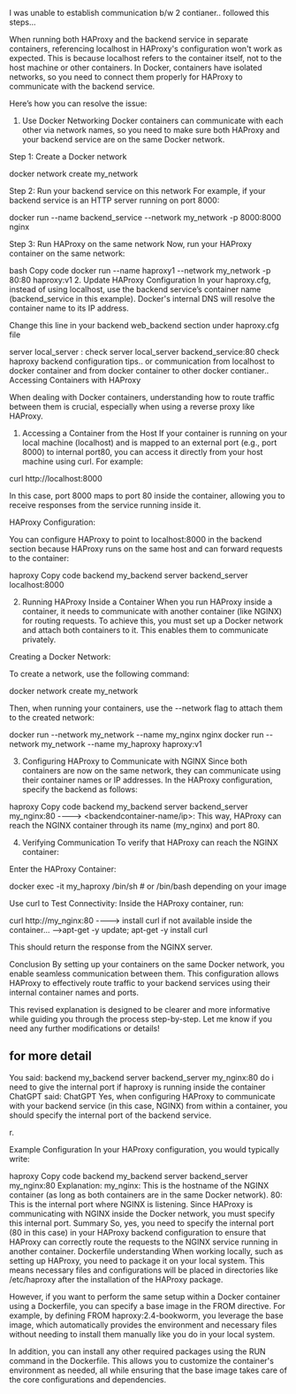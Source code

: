 I was unable to establish communication b/w 2 contianer..
followed this steps...

When running both HAProxy and the backend service in separate containers, referencing localhost in HAProxy's configuration won't work as expected. This is because localhost refers to the container itself, not to the host machine or other containers. In Docker, containers have isolated networks, so you need to connect them properly for HAProxy to communicate with the backend service.

Here’s how you can resolve the issue:

1. Use Docker Networking
Docker containers can communicate with each other via network names, so you need to make sure both HAProxy and your backend service are on the same Docker network.

Step 1: Create a Docker network

docker network create my_network

Step 2: Run your backend service on this network
For example, if your backend service is an HTTP server running on port 8000:


docker run --name backend_service --network my_network -p 8000:8000 nginx

Step 3: Run HAProxy on the same network
Now, run your HAProxy container on the same network:

bash
Copy code
docker run --name haproxy1 --network my_network -p 80:80 haproxy:v1
2. Update HAProxy Configuration
In your haproxy.cfg, instead of using localhost, use the backend service’s container name (backend_service in this example). Docker's internal DNS will resolve the container name to its IP address.

Change this line in your backend web_backend section under haproxy.cfg file

server local_server <backend container name or ip>:<backend contianer internel port> check
server local_server backend_service:80 check
haproxy backend configuration tips.. or communication from localhost to docker container and from docker container to other docker contianer..
  Accessing Containers with HAProxy

  When dealing with Docker containers, understanding how to route traffic between them is crucial, especially when using a reverse proxy like HAProxy.
  
  1. Accessing a Container from the Host
  If your container is running on your local machine (localhost) and is mapped to an external port (e.g., port 8000) to internal port80, you can access it directly from your host machine using curl. For example:
  
  curl http://localhost:8000
  
  In this case, port 8000 maps to port 80 inside the container, allowing you to receive responses from the service running inside it.
  
  HAProxy Configuration:
  
  You can configure HAProxy to point to localhost:8000 in the backend section because HAProxy runs on the same host and can forward requests to the container:
  
  haproxy
  Copy code
  backend my_backend
      server backend_server localhost:8000
 
   2. Running HAProxy Inside a Container
  When you run HAProxy inside a container, it needs to communicate with another container (like NGINX) for routing requests. To achieve this, you must set up a Docker network and attach both containers to it. This enables them to communicate privately.
  
  Creating a Docker Network:
  
  To create a network, use the following command:

  docker network create my_network
  
  Then, when running your containers, use the --network flag to attach them to the created network:

  docker run --network my_network --name my_nginx nginx
  docker run --network my_network --name my_haproxy haproxy:v1
 
  3. Configuring HAProxy to Communicate with NGINX
  Since both containers are now on the same network, they can communicate using their container names or IP addresses. In the HAProxy configuration, specify the backend as follows:
  
  haproxy
  Copy code
  backend my_backend
      server backend_server my_nginx:80    ----> <backendcontainer-name/ip>:<internalport>
  This way, HAProxy can reach the NGINX container through its name (my_nginx) and port 80.
  
  4. Verifying Communication
  To verify that HAProxy can reach the NGINX container:
  
  Enter the HAProxy Container:

  docker exec -it my_haproxy /bin/sh  # or /bin/bash depending on your image
  
  Use curl to Test Connectivity: Inside the HAProxy container, run:

  curl http://my_nginx:80           ----> install curl if not available inside the container... -->apt-get -y update; apt-get -y install curl
  
  This should return the response from the NGINX server.
  
  Conclusion
  By setting up your containers on the same Docker network, you enable seamless communication between them. This configuration allows HAProxy to effectively route traffic to your backend services using their internal container names and ports.
  
  This revised explanation is designed to be clearer and more informative while guiding you through the process step-by-step. Let me know if you need any further modifications or details!
  
for more detail
---------------  
  
  You said:
  backend my_backend
      server backend_server my_nginx:80
  do i need to give the internal port if haproxy is running inside the container
  ChatGPT said:
  ChatGPT
  Yes, when configuring HAProxy to communicate with your backend service (in this case, NGINX) from within a container, you should specify the internal port of the backend service.
  
  r.
  
  Example Configuration
  In your HAProxy configuration, you would typically write:
  
  haproxy
  Copy code
  backend my_backend
      server backend_server my_nginx:80
  Explanation:
  my_nginx: This is the hostname of the NGINX container (as long as both containers are in the same Docker network).
  80: This is the internal port where NGINX is listening. Since HAProxy is communicating with NGINX inside the Docker network, you must specify this internal port.
  Summary
  So, yes, you need to specify the internal port (80 in this case) in your HAProxy backend configuration to ensure that HAProxy can correctly route the requests to the NGINX service running in another container.
Dockerfile understanding
When working locally, such as setting up HAProxy, you need to package it on your local system. This means necessary files and configurations will be placed in directories like /etc/haproxy after the installation of the HAProxy package.

However, if you want to perform the same setup within a Docker container using a Dockerfile, you can specify a base image in the FROM directive. For example, by defining FROM haproxy:2.4-bookworm, you leverage the base image, which automatically provides the environment and necessary files without needing to install them manually like you do in your local system.

In addition, you can install any other required packages using the RUN command in the Dockerfile. This allows you to customize the container's environment as needed, all while ensuring that the base image takes care of the core configurations and dependencies.
